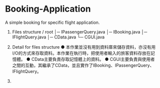 Booking-Application
===================

A simple booking for specific flight application.

1. Files structure
/ root
 │─ IPassengerQuery.java
 │─ IBooking.java
 │─ IFlightQuery.java
 │─ CData.java
 └─ CGUI.java

2. Detail for files structure
● 本作業並沒有用到資料庫來儲存資料，亦沒有用I/O的方式來存取資料。本作業在執行時，把使用者輸入的旅客資料存放在記憶體。
● CData主要負責存取記憶體上的資料。
● CGUI主要負責與使用者之間的互動，其繼承了CData，並且實作了IBooking、IPassengerQuery、IFlightQuery。

3. 
